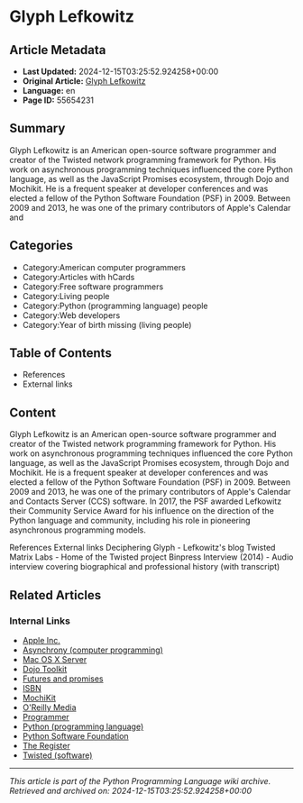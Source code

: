 # Glyph Lefkowitz

## Article Metadata

- **Last Updated:** 2024-12-15T03:25:52.924258+00:00
- **Original Article:** [Glyph Lefkowitz](https://en.wikipedia.org/wiki/Glyph_Lefkowitz)
- **Language:** en
- **Page ID:** 55654231

## Summary

Glyph Lefkowitz is an American open-source software programmer and creator of the Twisted network programming framework for Python. His work on asynchronous programming techniques influenced the core Python language, as well as the JavaScript Promises ecosystem, through Dojo and Mochikit.
He is a frequent speaker at developer conferences and was elected a fellow of the Python Software Foundation (PSF) in 2009.
Between 2009 and 2013, he was one of the primary contributors of Apple's Calendar and 

## Categories

- Category:American computer programmers
- Category:Articles with hCards
- Category:Free software programmers
- Category:Living people
- Category:Python (programming language) people
- Category:Web developers
- Category:Year of birth missing (living people)

## Table of Contents

- References
- External links

## Content

Glyph Lefkowitz is an American open-source software programmer and creator of the Twisted network programming framework for Python. His work on asynchronous programming techniques influenced the core Python language, as well as the JavaScript Promises ecosystem, through Dojo and Mochikit.
He is a frequent speaker at developer conferences and was elected a fellow of the Python Software Foundation (PSF) in 2009.
Between 2009 and 2013, he was one of the primary contributors of Apple's Calendar and Contacts Server (CCS) software.
In 2017, the PSF awarded Lefkowitz their Community Service Award for his influence on the direction of the Python language and community, including his role in pioneering asynchronous programming models.

References
External links
Deciphering Glyph - Lefkowitz's blog
Twisted Matrix Labs - Home of the Twisted project
Binpress Interview (2014) - Audio interview covering biographical and professional history (with transcript)

## Related Articles

### Internal Links

- [Apple Inc.](https://en.wikipedia.org/wiki/Apple_Inc.)
- [Asynchrony (computer programming)](https://en.wikipedia.org/wiki/Asynchrony_(computer_programming))
- [Mac OS X Server](https://en.wikipedia.org/wiki/Mac_OS_X_Server)
- [Dojo Toolkit](https://en.wikipedia.org/wiki/Dojo_Toolkit)
- [Futures and promises](https://en.wikipedia.org/wiki/Futures_and_promises)
- [ISBN](https://en.wikipedia.org/wiki/ISBN)
- [MochiKit](https://en.wikipedia.org/wiki/MochiKit)
- [O'Reilly Media](https://en.wikipedia.org/wiki/O%27Reilly_Media)
- [Programmer](https://en.wikipedia.org/wiki/Programmer)
- [Python (programming language)](https://en.wikipedia.org/wiki/Python_(programming_language))
- [Python Software Foundation](https://en.wikipedia.org/wiki/Python_Software_Foundation)
- [The Register](https://en.wikipedia.org/wiki/The_Register)
- [Twisted (software)](https://en.wikipedia.org/wiki/Twisted_(software))

---
_This article is part of the Python Programming Language wiki archive._
_Retrieved and archived on: 2024-12-15T03:25:52.924258+00:00_